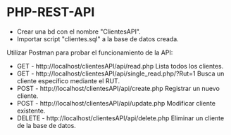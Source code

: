 # PHP-REST-API
 
 - Crear una bd con el nombre "ClientesAPI".
 - Importar script "clientes.sql" a la base de datos creada.
 
 Utilizar Postman para probar el funcionamiento de la API:
 
 - GET - http://localhost/clientesAPI/api/read.php Lista todos los clientes.
 - GET - http://localhost/clientesAPI/api/single_read.php/?Rut=1 Busca un cliente específico mediante el RUT.
 - POST - http://localhost/clientesAPI/api/create.php Registrar un nuevo cliente.
 - POST - http://localhost/clientesAPI/api/update.php Modificar cliente existente.
 - DELETE - http://localhost/clientesAPI/api/delete.php Eliminar un cliente de la base de datos.
 
 
